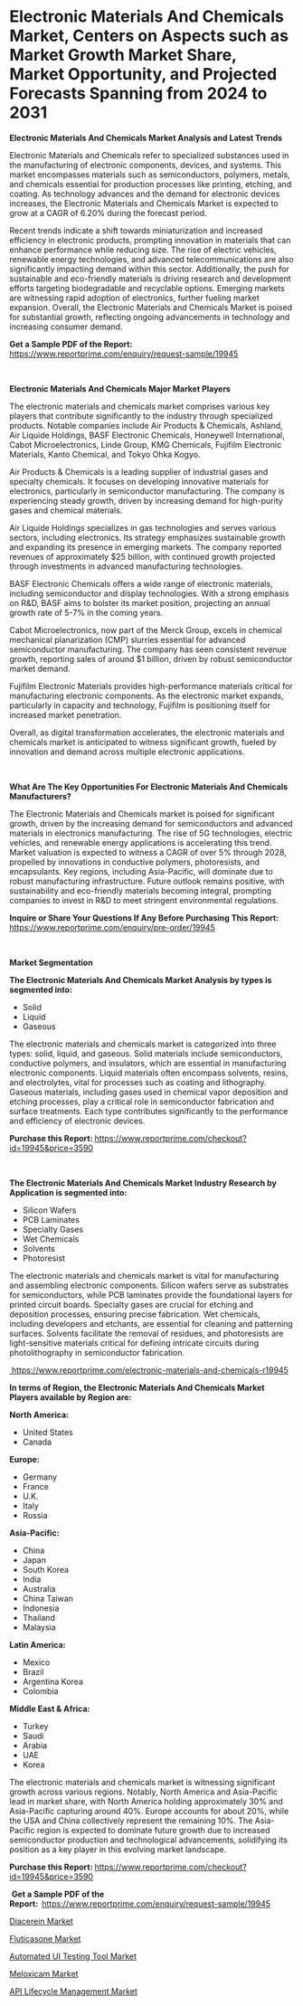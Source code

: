 <p><h1>Electronic Materials And Chemicals Market, Centers on Aspects such as Market Growth Market Share, Market Opportunity, and Projected Forecasts Spanning from 2024 to 2031</h1></p><p><strong>Electronic Materials And Chemicals Market Analysis and Latest Trends</strong></p>
<p><p>Electronic Materials and Chemicals refer to specialized substances used in the manufacturing of electronic components, devices, and systems. This market encompasses materials such as semiconductors, polymers, metals, and chemicals essential for production processes like printing, etching, and coating. As technology advances and the demand for electronic devices increases, the Electronic Materials and Chemicals Market is expected to grow at a CAGR of 6.20% during the forecast period.</p><p>Recent trends indicate a shift towards miniaturization and increased efficiency in electronic products, prompting innovation in materials that can enhance performance while reducing size. The rise of electric vehicles, renewable energy technologies, and advanced telecommunications are also significantly impacting demand within this sector. Additionally, the push for sustainable and eco-friendly materials is driving research and development efforts targeting biodegradable and recyclable options. Emerging markets are witnessing rapid adoption of electronics, further fueling market expansion. Overall, the Electronic Materials and Chemicals Market is poised for substantial growth, reflecting ongoing advancements in technology and increasing consumer demand.</p></p>
<p><strong>Get a Sample PDF of the Report:&nbsp;</strong> <a href="https://www.reportprime.com/enquiry/request-sample/19945?utm_campaign=1119&utm_medium=2&utm_source=Github&utm_content=ia&utm_term=23112024&utm_id=electronic-materials-and-chemicals">https://www.reportprime.com/enquiry/request-sample/19945</a></p>
<p>&nbsp;</p>
<p><strong>Electronic Materials And Chemicals Major Market Players</strong></p>
<p><p>The electronic materials and chemicals market comprises various key players that contribute significantly to the industry through specialized products. Notable companies include Air Products & Chemicals, Ashland, Air Liquide Holdings, BASF Electronic Chemicals, Honeywell International, Cabot Microelectronics, Linde Group, KMG Chemicals, Fujifilm Electronic Materials, Kanto Chemical, and Tokyo Ohka Kogyo.</p><p>Air Products & Chemicals is a leading supplier of industrial gases and specialty chemicals. It focuses on developing innovative materials for electronics, particularly in semiconductor manufacturing. The company is experiencing steady growth, driven by increasing demand for high-purity gases and chemical materials.</p><p>Air Liquide Holdings specializes in gas technologies and serves various sectors, including electronics. Its strategy emphasizes sustainable growth and expanding its presence in emerging markets. The company reported revenues of approximately $25 billion, with continued growth projected through investments in advanced manufacturing technologies.</p><p>BASF Electronic Chemicals offers a wide range of electronic materials, including semiconductor and display technologies. With a strong emphasis on R&D, BASF aims to bolster its market position, projecting an annual growth rate of 5-7% in the coming years.</p><p>Cabot Microelectronics, now part of the Merck Group, excels in chemical mechanical planarization (CMP) slurries essential for advanced semiconductor manufacturing. The company has seen consistent revenue growth, reporting sales of around $1 billion, driven by robust semiconductor market demand.</p><p>Fujifilm Electronic Materials provides high-performance materials critical for manufacturing electronic components. As the electronic market expands, particularly in capacity and technology, Fujifilm is positioning itself for increased market penetration.</p><p>Overall, as digital transformation accelerates, the electronic materials and chemicals market is anticipated to witness significant growth, fueled by innovation and demand across multiple electronic applications.</p></p>
<p>&nbsp;</p>
<p><strong>What Are The Key Opportunities For Electronic Materials And Chemicals Manufacturers?</strong></p>
<p><p>The Electronic Materials and Chemicals market is poised for significant growth, driven by the increasing demand for semiconductors and advanced materials in electronics manufacturing. The rise of 5G technologies, electric vehicles, and renewable energy applications is accelerating this trend. Market valuation is expected to witness a CAGR of over 5% through 2028, propelled by innovations in conductive polymers, photoresists, and encapsulants. Key regions, including Asia-Pacific, will dominate due to robust manufacturing infrastructure. Future outlook remains positive, with sustainability and eco-friendly materials becoming integral, prompting companies to invest in R&D to meet stringent environmental regulations.</p></p>
<p><strong>Inquire or Share Your Questions If Any Before Purchasing This Report:</strong> <a href="https://www.reportprime.com/enquiry/pre-order/19945?utm_campaign=1119&utm_medium=2&utm_source=Github&utm_content=ia&utm_term=23112024&utm_id=electronic-materials-and-chemicals">https://www.reportprime.com/enquiry/pre-order/19945</a></p>
<p>&nbsp;</p>
<p><strong>Market Segmentation</strong></p>
<p><strong>The Electronic Materials And Chemicals Market Analysis by types is segmented into:</strong></p>
<p><ul><li>Solid</li><li>Liquid</li><li>Gaseous</li></ul></p>
<p><p>The electronic materials and chemicals market is categorized into three types: solid, liquid, and gaseous. Solid materials include semiconductors, conductive polymers, and insulators, which are essential in manufacturing electronic components. Liquid materials often encompass solvents, resins, and electrolytes, vital for processes such as coating and lithography. Gaseous materials, including gases used in chemical vapor deposition and etching processes, play a critical role in semiconductor fabrication and surface treatments. Each type contributes significantly to the performance and efficiency of electronic devices.</p></p>
<p><strong>Purchase this Report:&nbsp;</strong><a href="https://www.reportprime.com/checkout?id=19945&price=3590&utm_campaign=1119&utm_medium=2&utm_source=Github&utm_content=ia&utm_term=23112024&utm_id=electronic-materials-and-chemicals">https://www.reportprime.com/checkout?id=19945&price=3590</a></p>
<p>&nbsp;</p>
<p><strong>The Electronic Materials And Chemicals Market Industry Research by Application is segmented into:</strong></p>
<p><ul><li>Silicon Wafers</li><li>PCB Laminates</li><li>Specialty Gases</li><li>Wet Chemicals</li><li>Solvents</li><li>Photoresist</li></ul></p>
<p><p>The electronic materials and chemicals market is vital for manufacturing and assembling electronic components. Silicon wafers serve as substrates for semiconductors, while PCB laminates provide the foundational layers for printed circuit boards. Specialty gases are crucial for etching and deposition processes, ensuring precise fabrication. Wet chemicals, including developers and etchants, are essential for cleaning and patterning surfaces. Solvents facilitate the removal of residues, and photoresists are light-sensitive materials critical for defining intricate circuits during photolithography in semiconductor fabrication.</p></p>
<p><a href="https://www.reportprime.com/electronic-materials-and-chemicals-r19945?utm_campaign=1119&utm_medium=2&utm_source=Github&utm_content=ia&utm_term=23112024&utm_id=electronic-materials-and-chemicals">&nbsp;https://www.reportprime.com/electronic-materials-and-chemicals-r19945</a></p>
<p><strong>In terms of Region, the Electronic Materials And Chemicals Market Players available by Region are:</strong></p>
<p>
    <p> <strong> North America: </strong>
        <ul>
            <li>United States</li>
            <li>Canada</li>
        </ul>
        </p> 
    <p> <strong> Europe: </strong>
        <ul>
            <li>Germany</li>
            <li>France</li>
            <li>U.K.</li>
            <li>Italy</li>
            <li>Russia</li>
        </ul>
        </p> 
    <p> <strong> Asia-Pacific: </strong>
        <ul>
            <li>China</li>
            <li>Japan</li>
            <li>South Korea</li>
            <li>India</li>
            <li>Australia</li>
            <li>China Taiwan</li>
            <li>Indonesia</li>
            <li>Thailand</li>
            <li>Malaysia</li>
        </ul>
        </p> 
    <p> <strong> Latin America: </strong>
        <ul>
            <li>Mexico</li>
            <li>Brazil</li>
            <li>Argentina Korea</li>
            <li>Colombia</li>
        </ul>
        </p> 
    <p> <strong> Middle East & Africa: </strong>
        <ul>
            <li>Turkey</li>
            <li>Saudi</li>
            <li>Arabia</li>
            <li>UAE</li>
            <li>Korea</li>
        </ul>
    </p>
    </p>
<p><p>The electronic materials and chemicals market is witnessing significant growth across various regions. Notably, North America and Asia-Pacific lead in market share, with North America holding approximately 30% and Asia-Pacific capturing around 40%. Europe accounts for about 20%, while the USA and China collectively represent the remaining 10%. The Asia-Pacific region is expected to dominate future growth due to increased semiconductor production and technological advancements, solidifying its position as a key player in this evolving market landscape.</p></p>
<p><strong>Purchase this Report: </strong><a href="https://www.reportprime.com/checkout?id=19945&price=3590&utm_campaign=1119&utm_medium=2&utm_source=Github&utm_content=ia&utm_term=23112024&utm_id=electronic-materials-and-chemicals">https://www.reportprime.com/checkout?id=19945&price=3590</a></p>
<p>&nbsp;<strong>Get a Sample PDF of the Report:&nbsp;&nbsp;</strong><a href="https://www.reportprime.com/enquiry/request-sample/19945?utm_campaign=1119&utm_medium=2&utm_source=Github&utm_content=ia&utm_term=23112024&utm_id=electronic-materials-and-chemicals">https://www.reportprime.com/enquiry/request-sample/19945</a></p>
<p><strong></strong></p>
<p><p><a href="https://www.linkedin.com/pulse/projected-revenue-diacerein-market-117-cagr-2024-2031-trendzest-ia6ne?utm_campaign=1119&utm_medium=2&utm_source=Github&utm_content=ia&utm_term=23112024&utm_id=electronic-materials-and-chemicals">Diacerein Market</a></p><p><a href="https://www.linkedin.com/pulse/global-fluticasone-96-cagr-forecast-2024-2031-revidease-vfv9e?utm_campaign=1119&utm_medium=2&utm_source=Github&utm_content=ia&utm_term=23112024&utm_id=electronic-materials-and-chemicals">Fluticasone Market</a></p><p><a href="https://issuu.com/reportprime-2/docs/automated-ui-testing-tool-market-si_22f9c39e73323b?utm_campaign=1119&utm_medium=2&utm_source=Github&utm_content=ia&utm_term=23112024&utm_id=electronic-materials-and-chemicals">Automated UI Testing Tool Market</a></p><p><a href="https://www.linkedin.com/pulse/meloxicam-market-growth-study-offers-detailed-trajectory-h2vdf?utm_campaign=1119&utm_medium=2&utm_source=Github&utm_content=ia&utm_term=23112024&utm_id=electronic-materials-and-chemicals">Meloxicam Market</a></p><p><a href="https://issuu.com/reportprime-2/docs/api-lifecycle-management-market-siz_d4300c8de230b5?utm_campaign=1119&utm_medium=2&utm_source=Github&utm_content=ia&utm_term=23112024&utm_id=electronic-materials-and-chemicals">API Lifecycle Management Market</a></p></p>